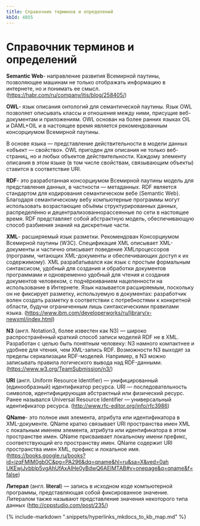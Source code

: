```yaml
---
title: Справочник терминов и определений
kbId: 4855
---
```


# Справочник терминов и определений

**Semantic Web**- направление развития Всемирной паутины, позволяющее машинам не только отображать информацию в интернете, но и понимать ее смысл. (<https://habr.com/ru/company/itis/blog/258405/>)

**OWL**- язык описания онтологий для семантической паутины. Язык OWL позволяет описывать классы и отношения между ними, присущие веб-документам и приложениям. OWL основан на более ранних языках OIL и DAML+OIL и в настоящее время является рекомендованным консорциумом Всемирной паутины.

В основе языка — представление действительности в модели данных «объект — свойство». OWL пригоден для описания не только веб-страниц, но и любых объектов действительности. Каждому элементу описания в этом языке (в том числе свойствам, связывающим объекты) ставится в соответствие URI.

**RDF**- это разработанная консорциумом Всемирной паутины модель для представления данных, в частности — метаданных. RDF является стандартом для кодирования семантическом вебе (Semantic Web). Благодаря семантическому вебу компьютерные программы могут использовать возрастающие объёмы структурированных данных, распределённо и децентрализованнорассеянные по сети в настоящее время. RDF представляет собой абстрактную модель, обеспечивающую способ разбиения знаний на дискретные части.

**XML**- расширяемый язык разметки. Рекомендован Консорциумом Всемирной паутины (W3C). Спецификация XML описывает XML-документы и частично описывает поведение XMLпроцессоров (программ, читающих XML-документы и обеспечивающих доступ к их содержимому). XML разрабатывался как язык с простым формальным синтаксисом, удобный для создания и обработки документов программами и одновременно удобный для чтения и создания документов человеком, с подчёркиванием нацеленности на использование в Интернете. Язык называется расширяемым, поскольку он не фиксирует разметку, используемую в документах: разработчик волен создать разметку в соответствии с потребностями к конкретной области, будучи ограниченным лишь синтаксическими правилами языка. (<https://www.ibm.com/developerworks/ru/library/x-newxml/index.html>)

**N3** (англ. Notation3, более известен как N3) — широко распространённый краткий способ записи моделей RDF не в XML. Разработан с целью быть понятным человеку: N3 намного компактнее и удобнее для чтения, чем XML-запись RDF. Возможности N3 выходят за пределы сериализации RDF-моделей. Например, в N3 можно записывать правила логического вывода над RDF-данными. (<https://www.w3.org/TeamSubmission/n3/>)

**URI** (англ. Uniform Resource Identifier) — унифицированный (единообразный) идентификатор ресурса. URI — последовательность символов, идентифицирующая абстрактный или физический ресурс. Ранее назывался Universal Resource Identifier — универсальный идентификатор ресурса. (<http://www.rfc-editor.org/info/rfc3986>)

**QName**- это полное имя элемента, атрибута или идентификатора в XML-документе. QName кратко связывает URI пространства имен XML с локальным именем элемента, атрибута или идентификатора в этом пространстве имен. QName присваивает локальному имени префикс, соответствующий его пространству имен. QName содержит URI пространства имен XML, префикс и локальное имя. ([https://books.google.ru/books?id=jzqFMlM0gb0C&pg=PA296&dq=qname&hl=ru&sa=X&ved=0ah UKEwjJvbblp5vgAhUfAxAIHe0yBdwQ6AEIMTAB#v=onepage&q=qname&f=false](https://books.google.ru/books?id=jzqFMlM0gb0C&pg=PA296&dq=qname&hl=ru&sa=X&ved=0ah%20UKEwjJvbblp5vgAhUfAxAIHe0yBdwQ6AEIMTAB#v=onepage&q=qname&f=false))

**Литерал** (англ. **literal**) — запись в исходном коде компьютерной программы, представляющая собой фиксированное значение. Литералом также называют представление значения некоторого типа данных (<http://cppstudio.com/post/235/>)

{% include-markdown ".snippets/hyperlinks_mkdocs_to_kb_map.md" %}
